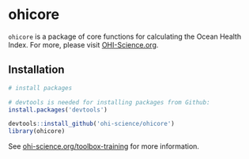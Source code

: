 ohicore
=======


`ohicore` is a package of core functions for calculating the Ocean Health Index. For more, please visit [OHI-Science.org](http://ohi-science.org).

## Installation


```r
# install packages

# devtools is needed for installing packages from Github:
install.packages('devtools')

devtools::install_github('ohi-science/ohicore')
library(ohicore)

```


See [ohi-science.org/toolbox-training](http://ohi-science.org/toolbox-training) for more information.


